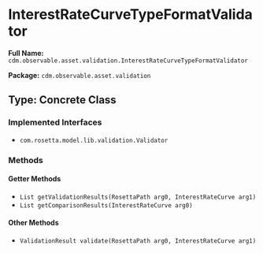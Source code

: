 # InterestRateCurveTypeFormatValidator

**Full Name:** `cdm.observable.asset.validation.InterestRateCurveTypeFormatValidator`

**Package:** `cdm.observable.asset.validation`

## Type: Concrete Class

### Implemented Interfaces

- `com.rosetta.model.lib.validation.Validator`

### Methods

#### Getter Methods

- `List getValidationResults(RosettaPath arg0, InterestRateCurve arg1)`
- `List getComparisonResults(InterestRateCurve arg0)`

#### Other Methods

- `ValidationResult validate(RosettaPath arg0, InterestRateCurve arg1)`

